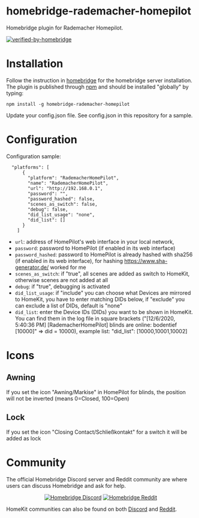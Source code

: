 # homebridge-rademacher-homepilot
Homebridge plugin for Rademacher Homepilot.

[![verified-by-homebridge](https://badgen.net/badge/homebridge/verified/purple)](https://github.com/homebridge/homebridge/wiki/Verified-Plugins)


# Installation
Follow the instruction in [homebridge](https://www.npmjs.com/package/homebridge) for the homebridge server installation.
The plugin is published through [npm](https://www.npmjs.com/package/homebridge-rademacher-homepilot) and should be installed "globally" by typing:
```
npm install -g homebridge-rademacher-homepilot
```
Update your config.json file. See config.json in this repository for a sample.

# Configuration

Configuration sample:
```
  "platforms": [
      {
        "platform": "RademacherHomePilot",
        "name": "RademacherHomePilot",
        "url": "http://192.168.0.1",
        "password": "",
        "password_hashed": false,
        "scenes_as_switch": false,
        "debug": false,
        "did_list_usage": "none",
        "did_list": []
      }
    ]
```

* `url`: address of HomePilot's web interface in your local network,
* `password`: password to HomePilot (if enabled in its web interface)
* `password_hashed`: password to HomePilot is already hashed with sha256 (if enabled in its web interface), for hashing https://www.sha-generator.de/ worked for me
* `scenes_as_switch`: if "true", all scenes are added as switch to HomeKit, otherwise scenes are not added at all 
* `debug`: if "true", debugging is activated
* `did_list_usage`: if "include" you can choose what Devices are mirrored to HomeKit, you have to enter matching DIDs below, if "exclude" you can exclude a list of DIDs, default is "none"
* `did_list`: enter the Device IDs (DIDs) you want to be shown in HomeKit. You can find them in the log file in square brackets ("[12/6/2020, 5:40:36 PM] [RademacherHomePilot] blinds are online: bodentief [10000]" => did = 10000), example list: "did_list": [10000,10001,10002]

# Icons
## Awning
If you set the icon "Awning/Markise" in HomePilot for blinds, the position will not be inverted (means 0=Closed, 100=Open)
## Lock
If you set the icon "Closing Contact/Schließkontakt" for a switch it will be added as lock

# Community

The official Homebridge Discord server and Reddit community are where users can discuss Homebridge and ask for help.

<span align="center">

[![Homebridge Discord](https://discordapp.com/api/guilds/432663330281226270/widget.png?style=banner2)](https://discord.gg/kqNCe2D) [![Homebridge Reddit](images/homebridge-reddit.svg?sanitize=true)](https://www.reddit.com/r/homebridge/)

</span>

HomeKit communities can also be found on both [Discord](https://discord.gg/RcV7fa8) and [Reddit](https://www.reddit.com/r/homekit).
